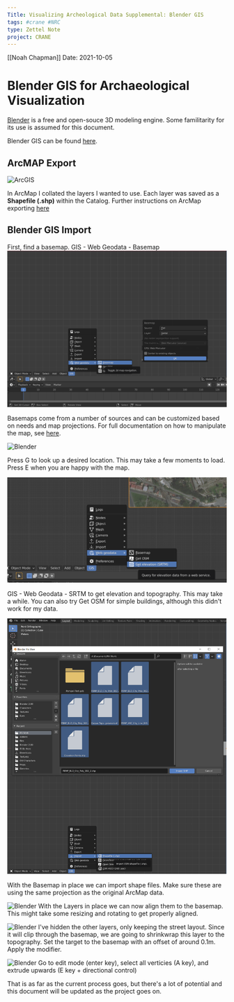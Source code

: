 ```yaml
---
Title: Visualizing Archeological Data Supplemental: Blender GIS
tags: #crane #NRC 
type: Zettel Note
project: CRANE
---
```

[[Noah Chapman]]
Date: 2021-10-05

# Blender GIS for Archaeological Visualization

[Blender](https://www.blender.org) is a free and open-souce 3D modeling engine. Some familitarity for its use is assumed for this document. 

Blender GIS can be found [here](https://github.com/domlysz/BlenderGIS).  


## ArcMAP Export
![ArcGIS](BlenderGIS_1.png)

In ArcMap I collated the layers I wanted to use. Each layer was saved as a **Shapefile (.shp)** within the Catalog. Further instructions on ArcMap exporting [here](https://pro.arcgis.com/en/pro-app/latest/help/data/geodatabases/overview/export-data.htm)


## Blender GIS Import
First, find a basemap. GIS - Web Geodata - Basemap
![Blender](BlenderGIS_2.png)

Basemaps come from a number of sources and can be customized based on needs and map projections. For full documentation on how to manipulate the map, see [here](https://github.com/domlysz/BlenderGIS/wiki/Quick-start). 

![Blender](BlenderGIS_3.png)

Press G to look up a desired location. This may take a few moments to load. Press E when you are happy with the map. 

![Blender](BlenderGIS_4.png)

GIS - Web Geodata - SRTM to get elevation and topography. This may take a while. You can also try Get OSM for simple buildings, although this didn't work for my data. 

![Blender](BlenderGIS_5.png)

With the Basemap in place we can import shape files. Make sure these are using the same projection as the original ArcMap data. 

![Blender](BlenderGIS_6.png)
With the Layers in place we can now align them to the basemap. This might take some resizing and rotating to get properly aligned. 


![Blender](BlenderGIS_7.png)
I've hidden the other layers, only keeping the street layout. Since it will clip through the basemap, we are going to shrinkwrap this layer to the topography. Set the target to the basemap with an offset of around 0.1m. Apply the modifier. 

![Blender](BlenderGIS_8.png)
Go to edit mode (enter key), select all verticies (A key), and extrude upwards (E key + directional control)

That is as far as the current process goes, but there's a lot of potential and this document will be updated as the project goes on.  
